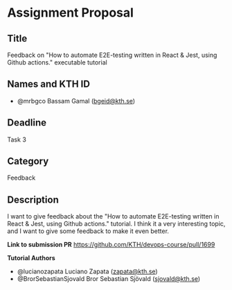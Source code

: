 # Assignment Proposal

## Title

Feedback on "How to automate E2E-testing written in React & Jest, using Github actions." executable tutorial

## Names and KTH ID

- @mrbgco Bassam Gamal (bgeid@kth.se)

## Deadline

Task 3

## Category

Feedback

## Description

I want to give feedback about the "How to automate E2E-testing written in React & Jest, using Github actions." tutorial. I think it a very interesting topic, and I want to give some feedback to make it even better.

**Link to submission PR**
https://github.com/KTH/devops-course/pull/1699

**Tutorial Authors**
- @lucianozapata Luciano Zapata (zapata@kth.se)
- @BrorSebastianSjovald Bror Sebastian Sjövald (sjovald@kth.se)